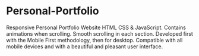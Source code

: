 # Personal-Portfolio
Responsive Personal Portfolio Website HTML CSS &amp; JavaScript. Contains animations when scrolling. Smooth scrolling in each section. Developed first with the Mobile First methodology, then for desktop. Compatible with all mobile devices and with a beautiful and pleasant user interface.
